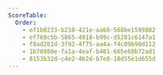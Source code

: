 ```yaml
---
ScoreTable:
  Order:
    - ef1b0233-b238-421e-aa68-568be1599882
    - ef769c5b-5865-4918-b99c-d5281c6147a1
    - f8ad281d-3f92-4f75-aa4a-f4c09b90d112
    - 1b70980e-fa1a-4eaf-b401-665e68b72ad1
    - 8153b32d-c4e2-4b2d-b7e8-18d55e1d655d
---
```

